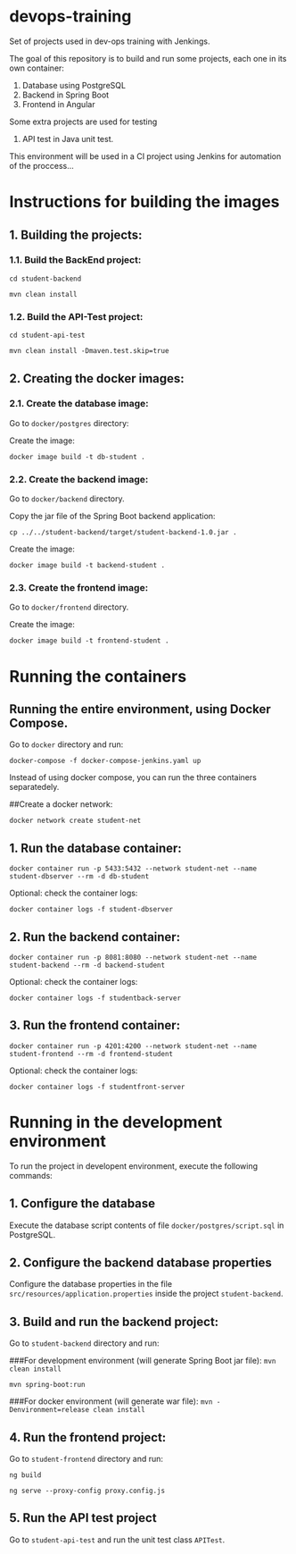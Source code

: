 # devops-training
Set of projects used in dev-ops training with Jenkings.

The goal of this repository is to build and run some projects, each one in its own container:
1) Database using PostgreSQL
2) Backend in Spring Boot
3) Frontend in Angular

Some extra projects are used for testing
1) API test in Java unit test.

This environment will be used in a CI project using Jenkins for automation of the proccess...

# Instructions for building the images

## 1. Building the projects:

### 1.1. Build the BackEnd project:

`cd student-backend`

`mvn clean install`

### 1.2. Build the API-Test project:
`cd student-api-test`

`mvn clean install -Dmaven.test.skip=true`

## 2. Creating the docker images:

### 2.1. Create the database image:

Go to `docker/postgres` directory:

Create the image:

`docker image build -t db-student .`

### 2.2. Create the backend image:

Go to `docker/backend` directory.

Copy the jar file of the Spring Boot backend application:

`cp ../../student-backend/target/student-backend-1.0.jar .`

Create the image:

`docker image build -t backend-student .`

### 2.3. Create the frontend image:

Go to `docker/frontend` directory.

Create the image:

`docker image build -t frontend-student .`





# Running the containers

## Running the entire environment, using Docker Compose.
Go to `docker` directory and run:

`docker-compose -f docker-compose-jenkins.yaml up`


Instead of using docker compose, you can run the three containers separatedely.

##Create a docker network:

`docker network create student-net`

## 1. Run the database container:
`docker container run -p 5433:5432 --network student-net --name student-dbserver --rm -d db-student`

Optional: check the container logs:

`docker container logs -f student-dbserver`

## 2. Run the backend container:
`docker container run -p 8081:8080 --network student-net --name student-backend --rm -d backend-student`

Optional: check the container logs:

`docker container logs -f studentback-server`

## 3. Run the frontend container:
`docker container run -p 4201:4200 --network student-net --name student-frontend --rm -d frontend-student`

Optional: check the container logs:

`docker container logs -f studentfront-server`



# Running in the development environment

To run the project in developent environment, execute the following commands:

## 1. Configure the database

Execute the database script contents of file `docker/postgres/script.sql` in PostgreSQL.

## 2. Configure the backend database properties

Configure the database properties in the file `src/resources/application.properties` inside the project `student-backend`.

## 3. Build and run the backend project: 
Go to `student-backend` directory and run:

###For development environment (will generate Spring Boot jar file):
`mvn clean install`

`mvn spring-boot:run`


###For docker environment (will generate war file):
`mvn -Denvironment=release clean install`



## 4. Run the frontend project: 
Go to `student-frontend` directory and run:

`ng build`

`ng serve --proxy-config proxy.config.js`

## 5. Run the API test project

Go to `student-api-test` and run the unit test class `APITest`.


